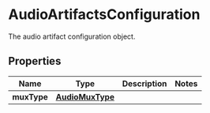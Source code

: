 

# AudioArtifactsConfiguration

The audio artifact configuration object.

## Properties

| Name | Type | Description | Notes |
|------------ | ------------- | ------------- | -------------|
|**muxType** | [**AudioMuxType**](AudioMuxType.md) |  |  |




